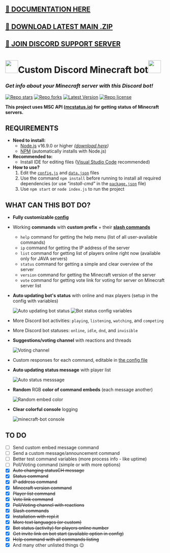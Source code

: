 ## [🔗 DOCUMENTATION HERE](https://petyxbron.gitbook.io/minecraft-bot/installation)
## [🔗 DOWNLOAD LATEST MAIN .ZIP](https://github.com/PetyXbron/minecraft-bot/archive/refs/heads/main.zip)
## [🔗 JOIN DISCORD SUPPORT SERVER](https://discord.com/invite/PYTqqhWad2)

# <img src="https://imgur.com/2L1l0lk.png" width="40" height="40"/>Custom Discord Minecraft bot<img src="https://imgur.com/2L1l0lk.png" width="40" height="40"/>
### *Get info about your Minecraft server with this Discord bot!*

[![Repo stars](https://img.shields.io/github/stars/PetyXbron/minecraft-bot?style=flat&logo=github&labelColor=232121&color=blue&label=Stars)](https://github.com/PetyXbron/minecraft-bot/stargazers) [![Repo forks](https://img.shields.io/github/forks/PetyXbron/minecraft-bot?style=flat&logo=github&labelColor=232121&color=blue&label=Forks)](https://github.com/PetyXbron/minecraft-bot/network) [![Latest Version](https://img.shields.io/github/package-json/v/PetyXbron/minecraft-bot?color=blue&label=Version&labelColor=232121&logo=github&sort=semver&style=flat)](https://github.com/PetyXbron/minecraft-bot/tree/main/) [![Repo license](https://img.shields.io/github/license/PetyXbron/minecraft-bot?style=flat&logo=github&labelColor=232121&color=blue&label=License)](https://github.com/PetyXbron/minecraft-bot/blob/main/LICENSE)

**This project uses MSC API ([mcstatus.io](https://mcstatus.io)) for getting status of Minecraft servers.**

## REQUIREMENTS
- **Need to install:**
    - [Node.js](https://nodejs.org/en/about) v16.9.0 or higher *([download here](https://nodejs.org/en/download))*
    - [NPM](https://docs.npmjs.com/about-npm) (automatically installs with Node.js)
- **Recommended to:**
    - Install IDE for editing files ([Visual Studio Code](https://code.visualstudio.com/) recommended)
- **How to use?**
    1. Edit the [`config.js`](config.js) and [`data.json`](data.json) files
    2. Use the command `npm install` before running to install all required dependencies (or use *"install-cmd"* in the [`package.json`](package.json) file)
    3. Use `npm start` or `node index.js` to run the project

## WHAT CAN THIS BOT DO?

- **Fully customizable [config](config.js)**
- Working **commands** with **custom prefix** + their **[slash commands]((https://support.discord.com/hc/en-us/articles/1500000368501-Slash-Commands-FAQ))**
    - `help` command for getting the help menu (list of all user-available commands)
    - `ip` command for getting the IP address of the server
    - `list` command for getting list of players online right now (available only for JAVA servers)
    - `status` command for getting a simple and clear overview of the server
    - `version` command for getting the Minecraft version of the server
    - `vote` command for getting vote link for voting for server on Minecraft server list
- **Auto updating bot's status** with online and max players (setup in the config with variables)

  ![Auto updating bot status](https://imgur.com/4D8W8lT.png)
  ![Bot status config variables](https://i.imgur.com/7TXaWTC.png)
- More Discord bot activities: `playing`, `listening`, `watching`, and `competing`
- More Discord bot statuses: `online`, `idle`, `dnd`, and `invisible`
- **Suggestions/voting channel** with reactions and threads

  ![Voting channel](https://i.imgur.com/OfCxqhf.gif)
- Custom responses for each command, editable in [the config file](config.js)
- **Auto updating status message** with player list

  ![Auto status messsage](https://imgur.com/gSAUIh5.png)
- **Random** RGB **color of command embeds** (each message another)

  ![Random embed color](https://i.imgur.com/pA7h5rC.png)
- **Clear colorful console** logging

  ![minecraft-bot console](https://imgur.com/IqtzdM1.png)

## TO DO

- [ ] Send custom embed message command
- [ ] Send a custom message/announcement command
- [ ] Better test command variables (more process info - like uptime)
- [ ] Poll/Voting command (simple or with more options)
- [x] <s>Auto changing statusCH message</s>
- [x] <s>Status command</s>
- [x] <s>IP address command</s>
- [x] <s>Minecraft version command</s>
- [x] <s>Player list command</s>
- [x] <s>Vote link command</s>
- [x] <s>Poll/Voting channel with reactions</s>
- [x] <s>Slash commands</s>
- [x] <s>Installation with repl.it</s>
- [x] <s>More text languages (or custom)</s>
- [x] <s>Bot status (activity) for players online number</s>
- [x] <s>Get invite link on bot start (available option in config)</s>
- [x] <s>Help command with all commands listing</s>
- [x] And many other unlisted things 😉